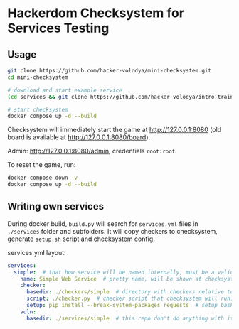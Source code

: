 # Hackerdom Checksystem for Services Testing

## Usage

```bash
git clone https://github.com/hacker-volodya/mini-checksystem.git
cd mini-checksystem

# download and start example service
(cd services && git clone https://github.com/hacker-volodya/intro-training.git && cd intro-training/services/simple && docker compose up -d)

# start checksystem
docker compose up -d --build
```

Checksystem will immediately start the game at http://127.0.0.1:8080 (old board is available at http://127.0.0.1:8080/board).

Admin: http://127.0.0.1:8080/admin, credentials `root:root`.

To reset the game, run:
```bash
docker compose down -v
docker compose up -d --build
```

## Writing own services

During docker build, `build.py` will search for `services.yml` files in `./services` folder and subfolders. It will copy checkers to checksystem, generate `setup.sh` script and checksystem config.

services.yml layout:
```yaml
services:
  simple:  # that how service will be named internally, must be a valid directory name
    name: Simple Web Service  # pretty name, will be shown at checksystem board
    checker:
      basedir: ./checkers/simple  # directory with checkers relative to services.yml directory
      script: ./checker.py  # checker script that checksystem will run, double-check for chmod +x; this path is relative to checker.basedir
      setup: pip install --break-system-packages requests  # setup bash command, workdir is checker.basedir
    vuln:
      basedir: ./services/simple  # this repo don't do anything with it, should be a folder which will be copied to vulnbox, assumed to have docker-compose.yml file
```